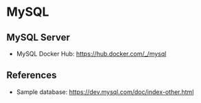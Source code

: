 # MySQL

## MySQL Server

- MySQL Docker Hub: <https://hub.docker.com/_/mysql>

## References

- Sample database: <https://dev.mysql.com/doc/index-other.html>
